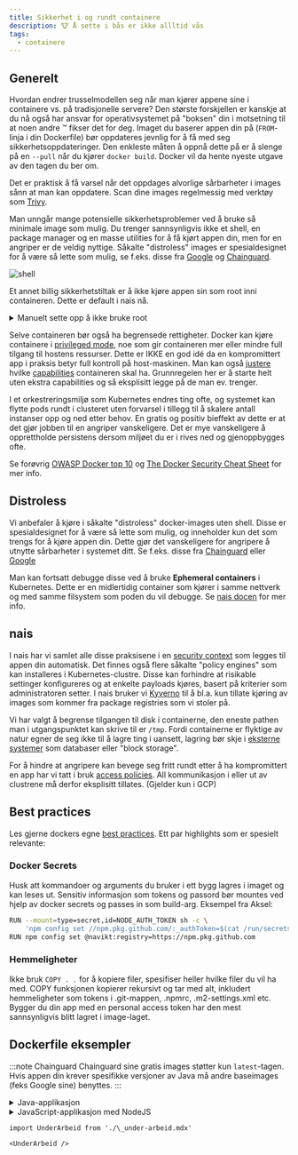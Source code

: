 ```yaml
---
title: Sikkerhet i og rundt containere
description: 🐮 Å sette i bås er ikke allltid vås
tags:
  - containere
---
```


## Generelt

Hvordan endrer trusselmodellen seg når man kjører appene sine i containere vs. på tradisjonelle servere? Den største forskjellen er kanskje at du nå også har ansvar for operativsystemet på "boksen" din i motsetning til at noen andre ™️ fikser det for deg. Imaget du baserer appen din på (`FROM`-linja i din Dockerfile) bør oppdateres jevnlig for å få med seg sikkerhetsoppdateringer. Den enkleste måten å oppnå dette på er å slenge på en `--pull` når du kjører `docker build`. Docker vil da hente nyeste utgave av den tagen du ber om.

Det er praktisk å få varsel når det oppdages alvorlige sårbarheter i images sånn at man kan oppdatere. Scan dine images regelmessig med verktøy som [Trivy](https://github.com/aquasecurity/trivy).

Man unngår mange potensielle sikkerhetsproblemer ved å bruke så minimale image som mulig. Du trenger sannsynligvis ikke et shell, en package manager og en masse utilities for å få kjørt appen din, men for en angriper er de veldig nyttige. Såkalte "distroless" images er spesialdesignet for å være så lette som mulig, se f.eks. disse fra [Google](https://github.com/GoogleContainerTools/distroless) og [Chainguard](https://github.com/chainguard-images).

![shell](/img/cantdont.jpg "shell")

Et annet billig sikkerhetstiltak er å ikke kjøre appen sin som root inni containeren. Dette er default i nais nå.

<details>
<summary>Manuelt sette opp å ikke bruke root</summary>

Mange images har i utgangspunktet root som eneste bruker, og vil derfor kjøre appen din som root med mindre du ber om noe annet. Fikses ved å legge noe sånn som dette inn i din `Dockerfile` (_før_ `ENTRYPOINT` og `CMD`-linjer):

```bash
RUN useradd --uid 10000 runner
USER 10000
```

</details>

Selve containeren bør også ha begrensede rettigheter. Docker kan kjøre containere i [privileged mode](https://www.docker.com/blog/docker-can-now-run-within-docker/), noe som gir containeren mer eller mindre full tilgang til hostens ressurser. Dette er IKKE en god idé da en kompromittert app i praksis betyr full kontroll på host-maskinen. Man kan også [justere](https://docs.docker.com/engine/reference/run/#runtime-privilege-and-linux-capabilities) hvilke [capabilities](https://book.hacktricks.xyz/linux-hardening/privilege-escalation/linux-capabilities) containeren skal ha. Grunnregelen her er å starte helt uten ekstra capabilities og så eksplisitt legge på de man ev. trenger.

I et orkestreringsmiljø som Kubernetes endres ting ofte, og systemet kan flytte pods rundt i clusteret uten forvarsel i tillegg til å skalere antall instanser opp og ned etter behov. En gratis og positiv bieffekt av dette er at det gjør jobben til en angriper vanskeligere. Det er mye vanskeligere å opprettholde persistens dersom miljøet du er i rives ned og gjenoppbygges ofte.

Se forøvrig [OWASP Docker top 10](https://github.com/OWASP/Docker-Security/blob/main/dist/owasp-docker-security.pdf) og [The Docker Security Cheat Sheet](https://cheatsheetseries.owasp.org/cheatsheets/Docker_Security_Cheat_Sheet.html) for mer info.

## Distroless

Vi anbefaler å kjøre i såkalte "distroless" docker-images uten shell. Disse er spesialdesignet for å være så lette som mulig, og inneholder kun det som trengs for å kjøre appen din. Dette gjør det vanskeligere for angripere å utnytte sårbarheter i systemet ditt. Se f.eks. disse fra [Chainguard](https://github.com/chainguard-images) eller [Google](https://github.com/GoogleContainerTools/distroless)

Man kan fortsatt debugge disse ved å bruke **Ephemeral containers** i Kubernetes. Dette er en midlertidig container som kjører i samme nettverk og med samme filsystem som poden du vil debugge. Se [nais docen](http://docs.nais.io/workloads/how-to/debugging/?h=ephemeral#kubectl-debug) for mer info.

## nais

I nais har vi samlet alle disse praksisene i en [security context](https://doc.nais.io/nais-application/securitycontext/) som legges til appen din automatisk.
Det finnes også flere såkalte "policy engines" som kan installeres i Kubernetes-clustre.
Disse kan forhindre at risikable settinger konfigureres og at enkelte payloads kjøres, basert på kriterier som administratoren setter.
I nais bruker vi [Kyverno](https://kyverno.io/) til å bl.a. kun tillate kjøring av images som kommer fra package registries som vi stoler på.

Vi har valgt å begrense tilgangen til disk i containerne, den eneste pathen man i utgangspunktet kan skrive til er `/tmp`. Fordi containerne er flyktige av natur egner de seg ikke til å lagre ting i uansett, lagring bør skje i [eksterne systemer](https://doc.nais.io/persistence/responsibilities/) som databaser eller "block storage".

For å hindre at angripere kan bevege seg fritt rundt etter å ha kompromittert en app har vi tatt i bruk [access policies](https://doc.nais.io/nais-application/access-policy/). All kommunikasjon i eller ut av clustrene må derfor eksplisitt tillates. (Gjelder kun i GCP)

## Best practices

Les gjerne dockers egne [best practices](https://docs.docker.com/build/building/best-practices/).
Ett par highlights som er spesielt relevante:

### Docker Secrets

Husk att kommandoer og arguments du bruker i ett bygg lagres i imaget og kan leses ut. Sensitiv informasjon som tokens og passord bør mountes ved hjelp av docker secrets og passes in som build-arg.
Eksempel fra Aksel:

```bash
RUN --mount=type=secret,id=NODE_AUTH_TOKEN sh -c \
    'npm config set //npm.pkg.github.com/:_authToken=$(cat /run/secrets/NODE_AUTH_TOKEN)'
RUN npm config set @navikt:registry=https://npm.pkg.github.com
```

### Hemmeligheter

Ikke bruk `COPY . .` for å kopiere filer, spesifiser heller hvilke filer du vil ha med. COPY funksjonen kopierer rekursivt og tar med alt, inkludert hemmeligheter som tokens i .git-mappen, .npmrc, .m2-settings.xml etc.
Bygger du din app med en personal access token har den mest sannsynligvis blitt lagret i image-laget.

## Dockerfile eksempler

:::note Chainguard
Chainguard sine gratis images støtter kun `latest`-tagen. Hvis appen din krever spesifikke versjoner av Java må andre baseimages (feks Google sine) benyttes.
:::

<details>
<summary>Java-applikasjon</summary>

```bash
FROM cgr.dev/chainguard/jre

COPY build/libs/app.jar /app.jar

ENTRYPOINT ["java", "-jar", "/app.jar"]
```

```bash
FROM gcr.io/distroless/java21

COPY build/libs/app.jar /app.jar

ENTRYPOINT ["java", "-jar", "/app.jar"]
```

:::note
Husk og sjekke om du er avhengig av norsk tidssone og locale i din applikasjon.
:::

```bash
ENV LANG='nb_NO.UTF-8' LANGUAGE='nb_NO:nb' LC_ALL='nb:NO.UTF-8' TZ="Europe/Oslo"
```

</details>

<details>
<summary>JavaScript-applikasjon med NodeJS</summary>

```bash
FROM cgr.dev/chainguard/node:latest
ENV NODE_ENV=production

WORKDIR /app

COPY /my/stuff/ /app

ENTRYPOINT ["/nodejs/bin/node", "my-app.js"]
```

```bash
FROM gcr.io/distroless/nodejs20-debian12
ENV NODE_ENV=production

WORKDIR /app

USER nonroot

COPY /my/stuff/ /app

ENTRYPOINT ["/nodejs/bin/node", "my-app.js"]
```

</details>

```mdx-code-block
import UnderArbeid from './\_under-arbeid.mdx'

<UnderArbeid />
```
